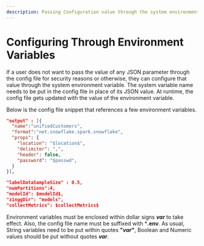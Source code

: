 ```yaml
---
description: Passing Configuration value through the system environment variable
---
```


# Configuring Through Environment Variables

If a user does not want to pass the value of any JSON parameter through the config file for security reasons or otherwise, they can configure that value through the system environment variable. The system variable name needs to be put in the config file in place of its JSON value. At runtime, the config file gets updated with the value of the environment variable.

Below is the config file snippet that references a few environment variables.

```json
"output" : [{
  "name":"unifiedCustomers", 
  "format":"net.snowflake.spark.snowflake",
  "props": {
    "location": "$location$",
    "delimiter": ",",
    "header": false,				
    "password": "$passwd",					
  }
}],

"labelDataSampleSize" : 0.5,
"numPartitions":4,
"modelId": $modelId$,
"zinggDir": "models",
"collectMetrics": $collectMetrics$
```

Environment variables must be enclosed within dollar signs **$var$** to take effect. Also, the config file name must be suffixed with \***.env**. As usual, String variables need to be put within quotes **"$var$"**, Boolean and Numeric values should be put without quotes **$var$**.
